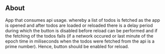 ## About
App that consumes api usage. whereby a list of todos is fetched as the app is opened and after todos are loaded or reloaded there is a delay period during which the button is disabled before reload can be performed and if the fetching of the todos fails (if a network occured or last minute of the epoch time in miliseconds when the todos were fetched from the api is a prime number). Hence, button should be enabled for reload.
